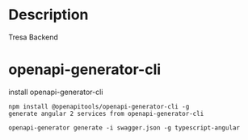 # Description
Tresa Backend

# openapi-generator-cli
install openapi-generator-cli

```
npm install @openapitools/openapi-generator-cli -g
generate angular 2 services from openapi-generator-cli

openapi-generator generate -i swagger.json -g typescript-angular
```
